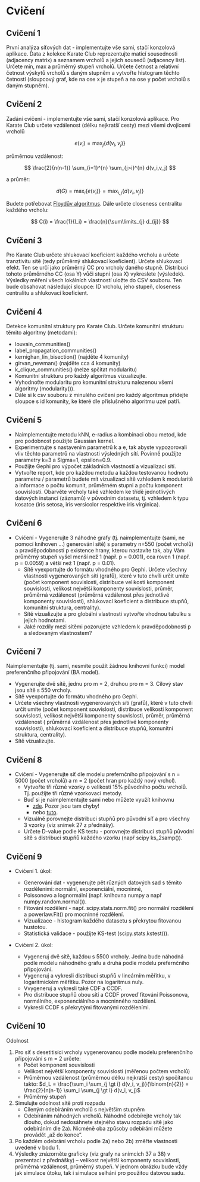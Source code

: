 # Cvičení

## Cvičení 1

První analýza síťových dat - implementujte vše sami, stačí konzolová aplikace. Data z kolekce Karate
Club reprezentujte maticí sousednosti (adjacency matrix) a seznamem vrcholů a jejich sousedů (adjacency list). Určete
min, max a průměrný stupeň vrcholů. Určete četnost a relativní četnost výskytů vrcholů s daným stupněm a vytvořte
histogram těchto četností (sloupcový graf, kde na ose x je stupeň a na ose y počet vrcholů s daným stupněm).

## Cvičení 2

Zadání cvičení - implementujte vše sami, stačí konzolová aplikace. Pro Karate Club určete vzdálenost (délku nejkratší
cesty) mezi všemi dvojicemi vrcholů

$$ e(v_i) = \max_{j} \{ d(v_i, v_j) \} $$

průměrnou vzdálenost:

$$ \frac{2}{n(n-1)} \sum_{i=1}^{n} \sum_{j>i}^{n} d(v_i,v_j) $$

a průměr:

$$ d(G) = \max_{i} \{ e(v_i) \} = \max_{i,j} \{ d(v_i, v_j) \} $$

Budete potřebovat [Floydův algoritmus](https://www.youtube.com/watch?v=4OQeCuLYj-4). Dále určete closeness centralitu
každého vrcholu:

$$ C(i) = \frac{1}{l_i} = \frac{n}{\sum\limits_{j} d_{ij}} $$

## Cvíčení 3

Pro Karate Club určete shlukovací koeficient každého vrcholu a určete tranztivitu sítě (tedy průměrný shlukovací
koeficient). Určete shlukovací efekt. Ten se určí jako průměrný CC pro vrcholy daného stupně. Distribuci tohoto
průměrného CC (osa Y) vůči stupni (osa X) vykreslete (výsledek). Výsledky měření všech lokálních vlastností uložte do
CSV souboru. Ten bude obsahovat následujcí sloupce: ID vrcholu, jeho stupeň, closeness centralitu a shlukovací
koeficient.

## Cvičení 4

Detekce komunitní struktury pro Karate Club. Určete komunitní strukturu těmito algoritmy (metodami):

- louvain_communities()
- label_propagation_communities()
- kernighan_lin_bisection() (najděte 4 komunity)
- girvan_newman() (najděte cca 4 komunity)
- k_clique_communities() (nelze spčítat modularitu)
- Komunitní strukturu pro každý algoritmus vizualizujte.
- Vyhodnoťte modularitu pro komunitní strukturu nalezenou všemi algoritmy (modularity()).
- Dále si k csv souboru z minulého cvičení pro každý algoritmus přidejte sloupce s id komunity, ke které dle příslušného
  algoritmu uzel patří.

## Cvičení 5

- Naimplementujte metodu kNN, e-radius a kombinaci obou metod, kde pro podobnost použijte Gaussian kernel.
- Experimentujte s nastavením parametrů k a e, tak abyste vypozorovali vliv těchto parametrů na vlastnosti výsledných
  sítí. Povinně použijte parametry k=3 a Sigma=1, epsilon=0.9.
- Použijte Gephi pro výpočet základních vlastností a vizualizaci sítí.
- Vytvořte report, kde pro každou metodu a každou testovanou hodnotu parametru / parametrů budete mít
  vizualizaci sítě vzhledem k modularitě a informace o počtu komunit, průměrném stupni a počtu komponent souvislosti.
  Obarvěte vrcholy také vzhledem ke třídě jednotlivých datových instancí (záznamů) v původním datasetu, tj. vzhledem k
  typu kosatce (iris setosa, iris versicolor respektive iris virginica).

## Cvičení 6

- Cvičení - Vygenerujte 3 náhodné grafy (tj. naimplementujte (sami, ne pomocí knihoven ...) generování sítě) s parametry
  n=550 (počet vrcholů) a pravděpodobností p existence hrany, kterou nastavíte tak, aby Vám průměrný stupeň vyšel menší
  než 1 (např. p = 0.001), cca roven 1 (např. p = 0.0059) a větší než 1 (např. p = 0.01).
    - Sítě vyexportujte do formátu vhodného pro Gephi. Určete všechny vlastnosti vygenerovaných sítí (grafů), které v
      tuto chvíli určit umíte (počet komponent souvislosti, distribuce velikosti komponent souvislosti, velikost
      největší komponenty souvislosti, průměr, průměrná vzdálenost (průměrná vzdálenost přes jednotlivé komponenty
      souvislosti), shlukovací koeficient a distribuce stupňů, komunitní struktura, centrality).
    - Sítě vizualizujte a pro globální vlastnosti vytvořte vhodnou tabulku s jejich hodnotami.
    - Jaké rozdíly mezi sítěmi pozorujete vzhledem k pravděpodobnosti p a sledovaným vlastnostem?

## Cvičení 7

Naimplementujte (tj. sami, nesmíte použít žádnou knihovní funkci) model preferenčního připojování (BA model).

- Vygenerujte dvě sítě, jednu pro m = 2, druhou pro m = 3. Cílový stav jsou sítě s 550 vrcholy.
- Sítě vyexportujte do formátu vhodného pro Gephi.
- Určete všechny vlastnosti vygenerovaných sítí (grafů), které v tuto chvíli určit umíte (počet komponent souvislosti,
  distribuce velikosti komponent souvislosti, velikost největší komponenty souvislosti, průměr, průměrná vzdálenost (
  průměrná vzdálenost přes jednotlivé komponenty souvislosti), shlukovací koeficient a distribuce stupňů, komunitní
  struktura, centrality).
- Sítě vizualizujte.

## Cvičení 8

- Cvičení - Vygenerujte síť dle modelu prefernčního připojování s n = 5000 (počet vrcholů) a m = 2 (počet hran pro každý
  nový vrchol).
    - Vytvořte tři různé vzorky o velikosti 15% původního počtu vrcholů. Tj. použijte tři různé vzorkovací metody.
    - Buď si je naimplementujte sami nebo můžete využít knihovnu
        - [zde](https://github.com/Ashish7129/Graph_Sampling). Pozor jsou tam chyby!
        - nebo [tuto](https://github.com/benedekrozemberczki/littleballoffur).
    - Vizuálně porovnejte distribuci stupňů pro původní síť a pro všechny 3 vzorky (viz snímek 27 z přednášy).
    - Určete D-value podle KS testu - porovnejte distribuci stupňů původní sítě s distribuci stupňů každého vzorku (např
      scipy ks_2samp()).

## Cvičení 9

- Cvičení 1. úkol:

    - Generování dat - vygenerujte pět různých datových sad s těmito rozděleními: normální, exponenciální, mocninné,
    - Poissonovo a lognormální (např. knihovna numpy a např numpy.random.normal()).
    - Fitování rozdělení - např. scipy.stats.norm.fit() pro normální rozdělení a powerlaw.Fit() pro mocninné rozdělení.
    - Vizualizace - histogram každého datasetu s překrytou fitovanou hustotou.
    - Statistická validace - použijte KS-test (scipy.stats.kstest()).

- Cvičení 2. úkol:

    - Vygeneruj dvě sítě, každou s 5500 vrcholy. Jedna bude náhodná podle modelu náhodného grafu a druhá podle modelu
      prefernčního připojování.
    - Vygeneruj a vykresli distribuci stupňů v lineárním měřítku, v logaritmickém měřítku. Pozor na logaritmus nuly.
    - Vvygeneruj a vykresli také CDF a CCDF.
    - Pro distribuce stupňů obou sítí a CCDF proveď fitování Poissonova, normálního, exponenciálního a mocninného
      rozdělení.
    - Vykresli CCDF s překrytými fitovanými rozděleními.

## Cvičení 10

Odolnost

1. Pro síť s desetitisíci vrcholy vygenerovanou podle modelu preferenčního připojování s m = 2
   určete:
    - Počet komponent souvislosti
    - Velikost největší komponenty souvislosti (měřenou počtem vrcholů)
    - Průměrnou vzdálenost (průměrnou délku nejkratší cesty) spočítanou takto:
      $d_L = \frac{\sum_i \sum_{j \gt i} d(v_i, v_j)}{\binom{n}{2}} =
      \frac{2}{n(n-1)} \sum_i \sum_{j \gt i} d(v_i, v_j)$
    - Průměrný stupeň
2. Simulujte odolnost sítě proti rozpadu
    - Cíleným odebíráním vrcholů s největším stupněm
    - Odebíráním náhodných vrcholů. Náhodně odebírejte vrcholy tak dlouho, dokud
      nedosáhnete stejného stavu rozpadu sítě jako odebíráním dle 2a). Nicméně oba
      způsoby odebírání můžete provádět „až do konce“.
3. Po každém odebrání vrcholu podle 2a) nebo 2b) změřte vlastnosti uvedené v bodu 1.
4. Výsledky znázorněte graficky (viz grafy na snímcích 37 a 38) v prezentaci z přednášky) –
   velikost největší komponenty souvislosti, průměrná vzdálenost, průměrný stupeň.
   V jednom obrázku bude vždy jak simulace útoku, tak i simulace selhání pro použitou
   datovou sadu.
